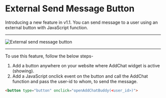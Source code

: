 # External Send Message Button

Introducing a new feature in v1.1. You can send message to a user using an external button with JavaScript function.

---

![External send message button](https://addchat-laravel-pro-docs.classiebit.com/images/external-button.png "External send message button")

---

To use this feature, follow the below steps-

1. Add a button anywhere on your website where AddChat widget is active (showing).
2. Add a JavaScript onclick event on the button and call the AddChat function and pass the user-id to whom, to send the message.

```html
<button type="button" onclick="openAddChatBuddy(<user_id>)">
```